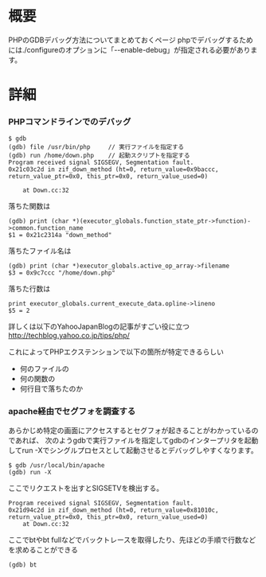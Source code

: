 # 概要
PHPのGDBデバッグ方法についてまとめておくページ
phpでデバッグするためには./configureのオプションに「--enable-debug」が指定される必要があります。

# 詳細
### PHPコマンドラインでのデバッグ
```
$ gdb
(gdb) file /usr/bin/php     // 実行ファイルを指定する
(gdb) run /home/down.php    // 起動スクリプトを指定する
Program received signal SIGSEGV, Segmentation fault.
0x21c03c2d in zif_down_method (ht=0, return_value=0x9baccc, return_value_ptr=0x0, this_ptr=0x0, return_value_used=0)

    at Down.cc:32
```

落ちた関数は
```
(gdb) print (char *)(executor_globals.function_state_ptr->function)->common.function_name
$1 = 0x21c2314a "down_method"
```

落ちたファイル名は
```
(gdb) print (char *)executor_globals.active_op_array->filename
$3 = 0x9c7ccc "/home/down.php"
```

落ちた行数は
```
print executor_globals.current_execute_data.opline->lineno
$5 = 2
```

詳しくは以下のYahooJapanBlogの記事がすごい役に立つ
http://techblog.yahoo.co.jp/tips/php/

これによってPHPエクステンションで以下の箇所が特定できるらしい
- 何のファイルの
- 何の関数の
- 何行目で落ちたのか


### apache経由でセグフォを調査する
あらかじめ特定の画面にアクセスするとセグフォが起きることがわかっているのであれば、
次のようgdbで実行ファイルを指定してgdbのインタープリタを起動してrun -Xでシングルプロセスとして起動させるとデバッグしやすくなります。
```
$ gdb /usr/local/bin/apache
(gdb) run -X
```

ここでリクエストを出すとSIGSETVを検出する。
```
Program received signal SIGSEGV, Segmentation fault.
0x21d94c2d in zif_down_method (ht=0, return_value=0x81010c, return_value_ptr=0x0, this_ptr=0x0, return_value_used=0)
    at Down.cc:32
```

ここでbtやbt fullなどでバックトレースを取得したり、先ほどの手順で行数などを求めることができる
```
(gdb) bt
```

